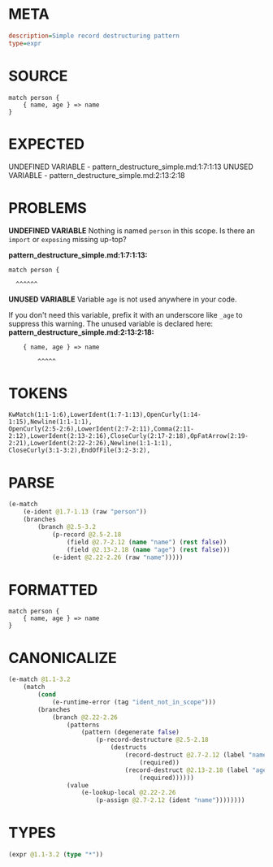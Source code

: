 # META
~~~ini
description=Simple record destructuring pattern
type=expr
~~~
# SOURCE
~~~roc
match person {
    { name, age } => name
}
~~~
# EXPECTED
UNDEFINED VARIABLE - pattern_destructure_simple.md:1:7:1:13
UNUSED VARIABLE - pattern_destructure_simple.md:2:13:2:18
# PROBLEMS
**UNDEFINED VARIABLE**
Nothing is named `person` in this scope.
Is there an `import` or `exposing` missing up-top?

**pattern_destructure_simple.md:1:7:1:13:**
```roc
match person {
```
      ^^^^^^


**UNUSED VARIABLE**
Variable ``age`` is not used anywhere in your code.

If you don't need this variable, prefix it with an underscore like `_age` to suppress this warning.
The unused variable is declared here:
**pattern_destructure_simple.md:2:13:2:18:**
```roc
    { name, age } => name
```
            ^^^^^


# TOKENS
~~~zig
KwMatch(1:1-1:6),LowerIdent(1:7-1:13),OpenCurly(1:14-1:15),Newline(1:1-1:1),
OpenCurly(2:5-2:6),LowerIdent(2:7-2:11),Comma(2:11-2:12),LowerIdent(2:13-2:16),CloseCurly(2:17-2:18),OpFatArrow(2:19-2:21),LowerIdent(2:22-2:26),Newline(1:1-1:1),
CloseCurly(3:1-3:2),EndOfFile(3:2-3:2),
~~~
# PARSE
~~~clojure
(e-match
	(e-ident @1.7-1.13 (raw "person"))
	(branches
		(branch @2.5-3.2
			(p-record @2.5-2.18
				(field @2.7-2.12 (name "name") (rest false))
				(field @2.13-2.18 (name "age") (rest false)))
			(e-ident @2.22-2.26 (raw "name")))))
~~~
# FORMATTED
~~~roc
match person {
	{ name, age } => name
}
~~~
# CANONICALIZE
~~~clojure
(e-match @1.1-3.2
	(match
		(cond
			(e-runtime-error (tag "ident_not_in_scope")))
		(branches
			(branch @2.22-2.26
				(patterns
					(pattern (degenerate false)
						(p-record-destructure @2.5-2.18
							(destructs
								(record-destruct @2.7-2.12 (label "name") (ident "name")
									(required))
								(record-destruct @2.13-2.18 (label "age") (ident "age")
									(required))))))
				(value
					(e-lookup-local @2.22-2.26
						(p-assign @2.7-2.12 (ident "name"))))))))
~~~
# TYPES
~~~clojure
(expr @1.1-3.2 (type "*"))
~~~
